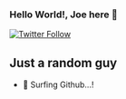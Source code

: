 ### Hello World!, Joe here 👋

[![Twitter Follow](https://img.shields.io/twitter/follow/joefanai?color=1DA1F2&logo=twitter&style=for-the-badge)](https://twitter.com/joefanai)

## Just a random guy

- 🔭 Surfing Github...!


<br />


[twitter]: https://twitter.com/joefanai
